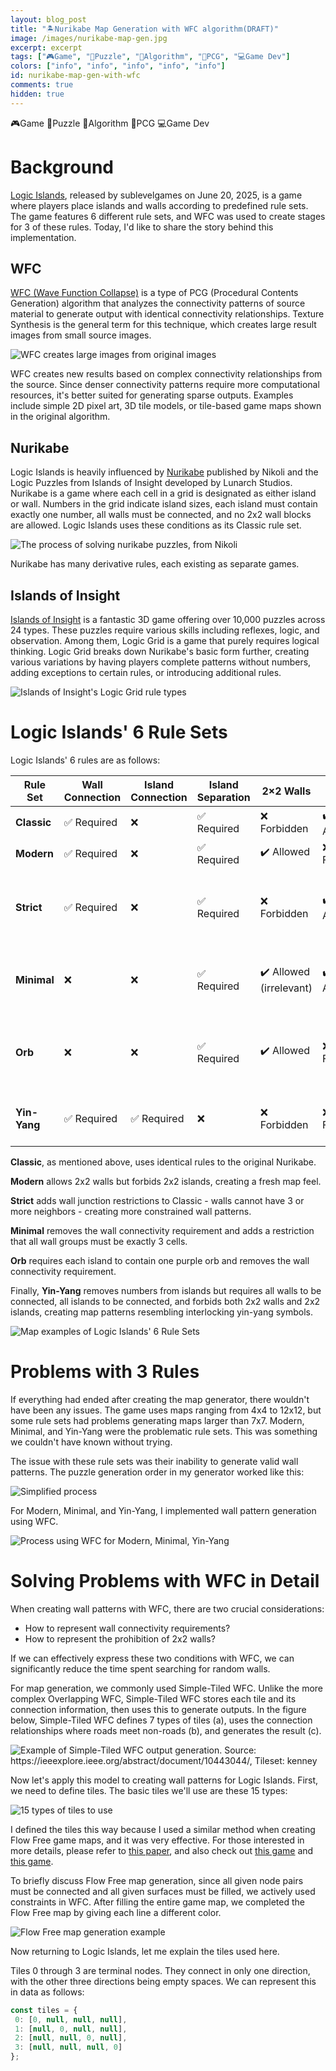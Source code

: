 ```yaml
---
layout: blog_post
title: "🏝️Nurikabe Map Generation with WFC algorithm(DRAFT)"
image: /images/nurikabe-map-gen.jpg
excerpt: excerpt
tags: ["🎮Game", "🧩Puzzle", "🤖Algorithm", "🎲PCG", "💻Game Dev"]
colors: ["info", "info", "info", "info", "info"]
id: nurikabe-map-gen-with-wfc
comments: true
hidden: true
---
```


<span class="badge badge-info">🎮Game</span>
<span class="badge badge-info">🧩Puzzle</span>
<span class="badge badge-info">🤖Algorithm</span>
<span class="badge badge-info">🎲PCG</span>
<span class="badge badge-info">💻Game Dev</span>

# Background

[Logic Islands](https://sublevelgames.github.io/logic-islands/), released by sublevelgames on June 20, 2025, is a game where players place islands and walls according to predefined rule sets. The game features 6 different rule sets, and WFC was used to create stages for 3 of these rules. Today, I'd like to share the story behind this implementation.

## WFC

[WFC (Wave Function Collapse)](https://github.com/mxgmn/WaveFunctionCollapse) is a type of PCG (Procedural Contents Generation) algorithm that analyzes the connectivity patterns of source material to generate output with identical connectivity relationships. Texture Synthesis is the general term for this technique, which creates large result images from small source images.

![WFC creates large images from original images](/images/nmg01.png)

WFC creates new results based on complex connectivity relationships from the source. Since denser connectivity patterns require more computational resources, it's better suited for generating sparse outputs. Examples include simple 2D pixel art, 3D tile models, or tile-based game maps shown in the original algorithm.

## Nurikabe

Logic Islands is heavily influenced by [Nurikabe](https://www.nikoli.co.jp/en/puzzles/nurikabe/) published by Nikoli and the Logic Puzzles from Islands of Insight developed by Lunarch Studios. Nurikabe is a game where each cell in a grid is designated as either island or wall. Numbers in the grid indicate island sizes, each island must contain exactly one number, all walls must be connected, and no 2x2 wall blocks are allowed. Logic Islands uses these conditions as its Classic rule set.

![The process of solving nurikabe puzzles, from Nikoli](/images/nmg02.png)

Nurikabe has many derivative rules, each existing as separate games.

## Islands of Insight

[Islands of Insight](https://store.steampowered.com/app/2071500/Islands_of_Insight/) is a fantastic 3D game offering over 10,000 puzzles across 24 types. These puzzles require various skills including reflexes, logic, and observation. Among them, Logic Grid is a game that purely requires logical thinking. Logic Grid breaks down Nurikabe's basic form further, creating various variations by having players complete patterns without numbers, adding exceptions to certain rules, or introducing additional rules.

![Islands of Insight's Logic Grid rule types](/images/nmg03.png)

# Logic Islands' 6 Rule Sets

Logic Islands' 6 rules are as follows:

| Rule Set | Wall Connection | Island Connection | Island Separation | 2×2 Walls | 2×2 Islands | Special Rules |
|------|---------|---------|---------|---------|---------|-----------|
| **Classic** | ✅ Required | ❌ | ✅ Required | ❌ Forbidden | ✔️ Allowed | - |
| **Modern** | ✅ Required | ❌ | ✅ Required | ✔️ Allowed | ❌ Forbidden | - |
| **Strict** | ✅ Required | ❌ | ✅ Required | ❌ Forbidden | ✔️ Allowed | Wall junction limit (3+ way connections forbidden) |
| **Minimal** | ❌ | ❌ | ✅ Required | ✔️ Allowed (irrelevant) | ✔️ Allowed | All wall groups must be exactly 3 cells |
| **Orb** | ❌ | ❌ | ✅ Required | ✔️ Allowed | ❌ Forbidden | - Each island needs 1 orb<br>- Single-cell islands forbidden |
| **Yin-Yang** | ✅ Required | ✅ Required | ❌ | ❌ Forbidden | ❌ Forbidden | Islands without numbers allowed |


**Classic**, as mentioned above, uses identical rules to the original Nurikabe. 

**Modern** allows 2x2 walls but forbids 2x2 islands, creating a fresh map feel. 

**Strict** adds wall junction restrictions to Classic - walls cannot have 3 or more neighbors - creating more constrained wall patterns. 

**Minimal** removes the wall connectivity requirement and adds a restriction that all wall groups must be exactly 3 cells. 

**Orb** requires each island to contain one purple orb and removes the wall connectivity requirement. 

Finally, **Yin-Yang** removes numbers from islands but requires all walls to be connected, all islands to be connected, and forbids both 2x2 walls and 2x2 islands, creating map patterns resembling interlocking yin-yang symbols.

![Map examples of Logic Islands' 6 Rule Sets](/images/nmg04.png)

# Problems with 3 Rules

If everything had ended after creating the map generator, there wouldn't have been any issues. The game uses maps ranging from 4x4 to 12x12, but some rule sets had problems generating maps larger than 7x7. Modern, Minimal, and Yin-Yang were the problematic rule sets. This was something we couldn't have known without trying.

The issue with these rule sets was their inability to generate valid wall patterns. The puzzle generation order in my generator worked like this:

![Simplified process](/images/nmg05.png)

For Modern, Minimal, and Yin-Yang, I implemented wall pattern generation using WFC.

![Process using WFC for Modern, Minimal, Yin-Yang](/images/nmg06.png)

# Solving Problems with WFC in Detail

When creating wall patterns with WFC, there are two crucial considerations:
- How to represent wall connectivity requirements?
- How to represent the prohibition of 2x2 walls?

If we can effectively express these two conditions with WFC, we can significantly reduce the time spent searching for random walls.

For map generation, we commonly used Simple-Tiled WFC. Unlike the more complex Overlapping WFC, Simple-Tiled WFC stores each tile and its connection information, then uses this to generate outputs. In the figure below, Simple-Tiled WFC defines 7 types of tiles (a), uses the connection relationships where roads meet non-roads (b), and generates the result (c).

![Example of Simple-Tiled WFC output generation. Source: https://ieeexplore.ieee.org/abstract/document/10443044/, Tileset: kenney](/images/nmg07.png)

Now let's apply this model to creating wall patterns for Logic Islands. First, we need to define tiles. The basic tiles we'll use are these 15 types:

![15 types of tiles to use](/images/nmg08.png)

I defined the tiles this way because I used a similar method when creating Flow Free game maps, and it was very effective. For those interested in more details, please refer to [this paper](https://www.researchgate.net/publication/378377175_Puzzle-Level_Generation_with_Simple-tiled_and_Graph-based_Wave_Function_Collapse_Algorithms), and also check out [this game](https://sublevelgames.github.io/dot-king/) and [this game](https://sublevelgames.github.io/dot-and-dot/).

To briefly discuss Flow Free map generation, since all given node pairs must be connected and all given surfaces must be filled, we actively used constraints in WFC. After filling the entire game map, we completed the Flow Free map by giving each line a different color.

![Flow Free map generation example](/images/nmg09.png)

Now returning to Logic Islands, let me explain the tiles used here.

Tiles 0 through 3 are terminal nodes. They connect in only one direction, with the other three directions being empty spaces. We can represent this in data as follows:

```javascript
const tiles = {
 0: [0, null, null, null],
 1: [null, 0, null, null],
 2: [null, null, 0, null],
 3: [null, null, null, 0]
};
```



